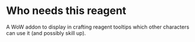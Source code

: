 # Who needs this reagent
A WoW addon to display in crafting reagent tooltips which other characters can use it (and possibly skill up).
